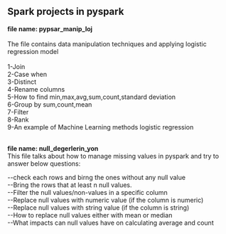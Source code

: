 ## Spark projects in pyspark
**file name: pypsar_manip_loj**<br/>  
The file contains data manipulation techniques and applying logistic regression model<br/>  
1-Join<br/>
2-Case when<br/> 
3-Distinct<br/>
4-Rename columns<br/>
5-How to find min,max,avg,sum,count,standard deviation<br/> 
6-Group by sum,count,mean<br/> 
7-Filter<br/> 
8-Rank<br/> 
9-An example of Machine Learning methods logistic regression<br/><br/> 

**file name: null_degerlerin_yon**<br/>
This file talks about how to manage missing values in pyspark and try to answer below questions: <br/> 
  
--check each rows and birng the ones without any null value<br/>
--Bring the rows that at least n null values.<br/>
--Filter the null values/non-values in a specific column<br/> 
--Replace null values with numeric value (if the column is numeric)<br/>
--Replace null values with string value  (if the column is string)<br/>
--How to replace null values either with mean or median<br/>
--What impacts can null values have on calculating average and count<br/> 
